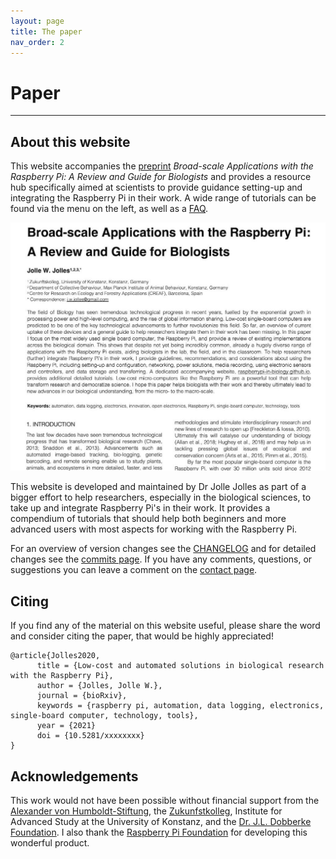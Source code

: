 ```yaml
---
layout: page
title: The paper
nav_order: 2
---
```


# Paper
---

## About this website
This website accompanies the [preprint](http://) *Broad-scale Applications with the Raspberry Pi: A Review and Guide for Biologists* and provides a resource hub specifically aimed at scientists to provide guidance setting-up and integrating the Raspberry Pi in their work. A wide range of tutorials can be found via the menu on the left, as well as a [FAQ](http://).

[![Raspberry Pi Review paper](/assets/images/jolles-et-al-frontpage.jpg?style=centerimgmed)](/assets/images/jolles-et-al-frontpage.jpg)

This website is developed and maintained by Dr Jolle Jolles as part of a bigger effort to help researchers, especially in the biological sciences, to take up and integrate Raspberry Pi's in their work. It provides a compendium of tutorials that should help both beginners and more advanced users with most aspects for working with the Raspberry Pi.

For an overview of version changes see the [CHANGELOG](http://) and for detailed changes see the [commits page](http://). If you have any comments, questions, or suggestions you can leave a comment on the [contact page](http://).

## Citing
If you find any of the material on this website useful, please share the word and consider citing the paper, that would be highly appreciated!

```
@article{Jolles2020,
      title = {Low-cost and automated solutions in biological research with the Raspberry Pi},
      author = {Jolles, Jolle W.},
      journal = {bioRxiv},
      keywords = {raspberry pi, automation, data logging, electronics, single-board computer, technology, tools},
      year = {2021}
      doi = {10.5281/xxxxxxxx}
}
```

## Acknowledgements
This work would not have been possible without financial support from the [Alexander von Humboldt-Stiftung](https://www.humboldt-foundation.de/), the [Zukunfstkolleg](https://www.uni-konstanz.de/zukunftskolleg/), Institute for Advanced Study at the University of Konstanz, and the [Dr. J.L. Dobberke Foundation](https://www.knaw.nl/en/awards/funds/dobberke-stichting-voor-vergelijkende-psychologie). I also thank the [Raspberry Pi Foundation](http://raspberrypi.org) for developing this wonderful product.
